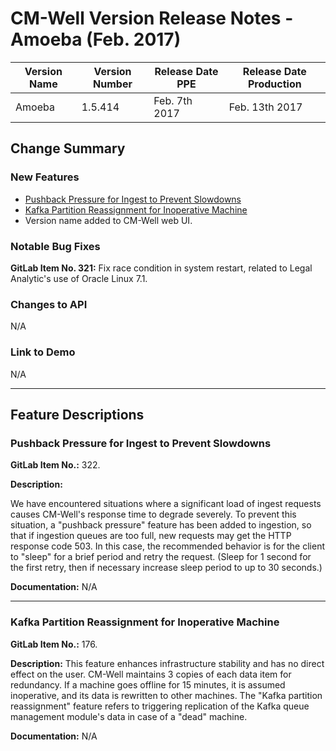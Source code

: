 # CM-Well Version Release Notes - Amoeba (Feb. 2017) #

Version Name | Version Number | Release Date PPE | Release Date Production 
-------------|-----------------|----------------|---------------------------
Amoeba | 1.5.414 | Feb. 7th 2017 | Feb. 13th 2017

## Change Summary ##

### New Features ###

* [Pushback Pressure for Ingest to Prevent Slowdowns](#hdr1)
* [Kafka Partition Reassignment for Inoperative Machine](#hdr2)
* Version name added to CM-Well web UI.

### Notable Bug Fixes ###
**GitLab Item No. 321:** Fix race condition in system restart, related to Legal Analytic's use of Oracle Linux 7.1.

### Changes to API	 ###
N/A

### Link to Demo ###
N/A

------------------------------

## Feature Descriptions ##

<a name="hdr1"></a>
### Pushback Pressure for Ingest to Prevent Slowdowns ###

**GitLab Item No.:** 322.

**Description:**

We have encountered situations where a significant load of ingest requests causes CM-Well's response time to degrade severely. To prevent this situation, a "pushback pressure" feature has been added to ingestion, so that if ingestion queues are too full, new requests may get the HTTP response code 503. In this case, the recommended behavior is for the client to "sleep" for a brief period and retry the request. (Sleep for 1 second for the first retry, then if necessary increase sleep period to up to 30 seconds.)

**Documentation:** 
N/A

----------

<a name="hdr2"></a>
### Kafka Partition Reassignment for Inoperative Machine ###

**GitLab Item No.:** 176.

**Description:**
This feature enhances infrastructure stability and has no direct effect on the user. CM-Well maintains 3 copies of each data item for redundancy. If a machine goes offline for 15 minutes, it is assumed inoperative, and its data is rewritten to other machines. The "Kafka partition reassignment" feature refers to triggering replication of the Kafka queue management module's data in case of a "dead" machine.


**Documentation:** 
N/A